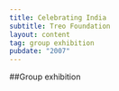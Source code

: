 ```yaml
---
title: Celebrating India
subtitle: Treo Foundation
layout: content
tag: group exhibition
pubdate: "2007"
---
```


##Group exhibition

